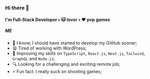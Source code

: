 ### Hi there 👋

#### I'm Full-Stack Developer • 🐱 lover • ❤️ pvp games

##### ME

- 🌙 I know, I should have started to develop my GitHub sooner;
- 😫 Tired of working with WordPress;
- 🚀 Improving my skills on `TypeScript`, `React.js`, `Next.js`, `Tailwind`, `GraphQL` and `Node.js`;
- 🔍 Looking for a challenging and exciting remote job;
- ⚡️ Fun fact: I really suck on shooting games;
